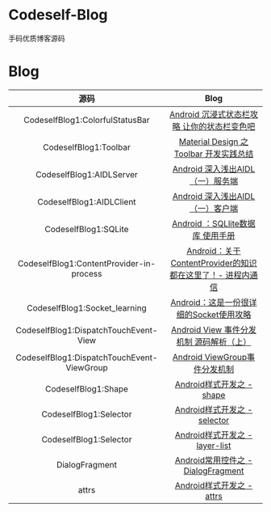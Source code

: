 # Codeself-Blog
手码优质博客源码

# Blog

|源码|Blog|
|:--:|:--:|
|CodeselfBlog1:ColorfulStatusBar|[Android 沉浸式状态栏攻略 让你的状态栏变色吧](https://blog.csdn.net/lmj623565791/article/details/48649563)|
|CodeselfBlog1:Toolbar|[Material Design 之 Toolbar 开发实践总结](https://www.jianshu.com/p/e2ae6aaff696)|
|CodeselfBlog1:AIDLServer|[Android 深入浅出AIDL（一）服务端](https://blog.csdn.net/qian520ao/article/details/78072250)|
|CodeselfBlog1:AIDLClient|[Android 深入浅出AIDL（一）客户端](https://blog.csdn.net/qian520ao/article/details/78072250)|
|CodeselfBlog1:SQLite|[Android ：SQLlite数据库 使用手册](https://www.jianshu.com/p/8e3f294e2828)|
|CodeselfBlog1:ContentProvider-in-process|[Android：关于ContentProvider的知识都在这里了！- 进程内通信](https://www.jianshu.com/p/ea8bc4aaf057)|
|CodeselfBlog1:Socket_learning|[Android：这是一份很详细的Socket使用攻略](https://www.jianshu.com/p/089fb79e308b)|
|CodeselfBlog1:DispatchTouchEvent-View|[Android View 事件分发机制 源码解析（上）](https://blog.csdn.net/lmj623565791/article/details/38960443)|
|CodeselfBlog1:DispatchTouchEvent-ViewGroup|[Android ViewGroup事件分发机制](https://blog.csdn.net/lmj623565791/article/details/39102591)|
|CodeselfBlog1:Shape|[Android样式开发之 - shape](https://blog.csdn.net/amoscxy/article/details/80400790)|
|CodeselfBlog1:Selector|[Android样式开发之 - selector](https://blog.csdn.net/amoscxy/article/details/80592547)|
|CodeselfBlog1:Selector|[Android样式开发之 - layer-list](https://blog.csdn.net/amoscxy/article/details/80593839)|
|DialogFragment|[Android常用控件之 - DialogFragment](https://blog.csdn.net/amoscxy/article/details/80598522)|
|attrs|[Android样式开发之 - attrs](https://blog.csdn.net/amoscxy/article/details/80647474)|